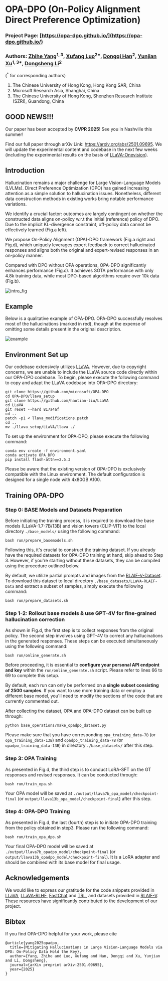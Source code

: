 # OPA-DPO (On-Policy Alignment Direct Preference Optimization)

### Project Page: [https://opa-dpo.github.io/](https://opa-dpo.github.io/)

### Authors: [Zhihe Yang](https://zhyang2226.github.io)$^{1,3}$, [Xufang Luo](https://www.microsoft.com/en-us/research/people/xufluo/)$^{2*}$, [Dongqi Han](https://www.microsoft.com/en-us/research/people/dongqihan/)$^2$, [Yunjian Xu](https://www4.mae.cuhk.edu.hk/peoples/xu-yunjian/)$^{1,3*}$, [Dongsheng Li](http://recmind.cn/)$^2$

($^*$ for corresponding authors)
1. The Chinese University of Hong Kong, Hong Kong SAR, China
2. Microsoft Research Asia, Shanghai, China
3. The Chinese University of Hong Kong, Shenzhen Research Institute (SZRI), Guandong, China

## GOOD NEWS!!!

Our paper has been accepted by **CVPR 2025**! See you in Nashville this summer!

Find our full paper through arXiv Link: https://arxiv.org/abs/2501.09695.
We will update the experimental content and codebase in the next few weeks (including the experimental results on the basis of [LLaVA-Onevision](https://llava-vl.github.io/blog/2024-08-05-llava-onevision/)).

## Introduction

Hallucination remains a major challenge for Large Vision-Language Models (LVLMs). Direct Preference Optimization (DPO) has gained increasing attention as a simple solution to hallucination issues. Nonetheless, different data construction methods in existing works bring notable performance variations.

We identify a crucial factor: outcomes are largely contingent on whether the constructed data aligns on-policy w.r.t the initial (reference) policy of DPO. Due to the implicit KL-divergence constraint, off-policy data cannot be effectively learned (Fig.a left).

We propose On-Policy Alignment (OPA)-DPO framework (Fig.a right and Fig.d), which uniquely leverages expert feedback to correct hallucinated responses and aligns both the original and expert-revised responses in an on-policy manner.

Compared with DPO without OPA operations, OPA-DPO significantly enhances performance (Fig.c). It achieves SOTA performance with only 4.8k training data, while most DPO-based algorithms require over 10k data (Fig.b).

![intro_fig](assests/README/intro_fig.png)

## Example

Below is a qualitative example of OPA-DPO. OPA-DPO successfully resolves most of the hallucinations (marked in red), though at the expense of omitting some details present in the original description.

![example](assests/README/example.png)

## Environment Set up

Our codebase extensively utilizes [LLaVA](https://github.com/haotian-liu/LLaVA). However, due to copyright concerns, we are unable to include the LLaVA source code directly within our OPA-DPO codebase. To begin, please execute the following command to copy and adapt the LLaVA codebase into OPA-DPO directory:

```
git clone https://github.com/microsoft/OPA-DPO
cd OPA-DPO/llava_setup
git clone https://github.com/haotian-liu/LLaVA
cd LLaVA
git reset --hard 817a4af
cd ..
patch -p1 < llava_modifications.patch
cd ..
mv ./llava_setup/LLaVA/llava ./
```

To set up the environment for OPA-DPO, please execute the following command:

```
conda env create -f environment.yaml
conda activate OPA_DPO
pip install flash-attn==2.5.3
```

Please be aware that the existing version of OPA-DPO is exclusively compatible with the Linux environment. The default configuration is designed for a single node with 4x80GB A100.

## Training OPA-DPO

### Step 0: BASE Models and Datasets Preparation

Before initiating the training process, it is required to download the base models (LLaVA-1.7-7B/13B) and vision towers (CLIP-VIT) to the local directory `./base_models/` using the following command:

```
bash run/prepare_basemodels.sh
```

Following this, it's crucial to construct the training dataset. If you already have the required datasets for OPA-DPO training at hand, skip ahead to Step 3. However, if you're starting without these datasets, they can be compiled using the procedure outlined below.

By default, we utilize partial prompts and images from the [RLAIF-V-Dataset](https://huggingface.co/datasets/openbmb/RLAIF-V-Dataset). To download this dataset to local directory `./base_datasets/LLaVA-RLAIF-Data` and extract a subset of samples, simply execute the following command:

```
bash run/prepare_datasets.sh
```

### Step 1-2: Rollout base models & use GPT-4V for fine-grained hallucination correction

As shown in Fig.d, the first step is to collect responses from the original policy. The second step involves using GPT-4V to correct any hallucinations in the generated responses. These steps can be executed simultaneously using the following command:

```
bash run/online_generate.sh
```

Before proceeding, it is essential to **configure your personal API endpoint and key** within the `run/online_generate.sh` script. Please refer to lines 66 to 69 to complete this setup.

By default, each run can only be performed on **a single subset consisting of 2500 samples**. If you want to use more training data or employ a different base model, you'll need to modify the sections of the code that are currently commented out.

After collecting the dataset, OPA and OPA-DPO dataset can be built up through:

```
python base_operations/make_opadpo_dataset.py
```

Please make sure that you have corresponding `opa_training_data-7B` (or `opa_training_data-13B`) and `opadpo_training_data-7B` (or `opadpo_training_data-13B`) in directory `./base_datasets/` after this step.

### Step 3: OPA Training

As presented in Fig.d, the third step is to conduct LoRA-SFT on the GT responses and revised responses. It can be conducted through:

```
bash run/train_opa.sh
```

Your OPA model will be saved at `./output/llava7b_opa_model/checkpoint-final` (or `output/llava13b_opa_model/checkpoint-final`) after this step.

### Step 4: OPA-DPO Training

As presented in Fig.d, the last (fourth) step is to initiate OPA-DPO training from the policy obtained in step3. Please run the following command:

```
bash run/train_opa_dpo.sh
```

Your final OPA-DPO model will be saved at `./output/llava7b_opadpo_model/checkpoint-final` (or `output/llava13b_opadpo_model/checkpoint-final`). It is a LoRA adapter and should be combined with its base model for final usage.

## Acknowledgements

We would like to express our gratitude for the code snippets provided in [LLaVA](https://github.com/haotian-liu/LLaVA), [LLaVA-RLHF](https://github.com/llava-rlhf/LLaVA-RLHF), [FastChat](https://github.com/lm-sys/FastChat) and [TRL](https://github.com/huggingface/trl), and datasets provided in [RLAIF-V](https://huggingface.co/datasets/openbmb/RLAIF-V-Dataset). These resources have significantly contributed to the development of our project.

## Bibtex

If you find OPA-DPO helpful for your work, please cite

```
@article{yang2025opadpo,
  title={Mitigating Hallucinations in Large Vision-Language Models via DPO: On-Policy Data Hold the Key},
  author={Yang, Zhihe and Luo, Xufang and Han, Dongqi and Xu, Yunjian and Li, Dongsheng},
  journal={arXiv preprint arXiv:2501.09695},
  year={2025}
}
```

